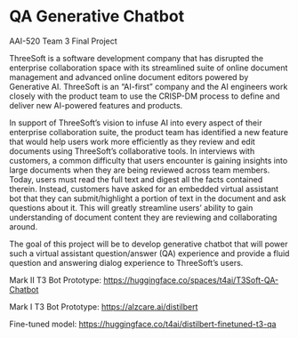 # QA Generative Chatbot
AAI-520 Team 3 Final Project

ThreeSoft is a software development company that has disrupted the enterprise collaboration space with its streamlined suite of online document management and advanced online document editors powered by Generative AI.  ThreeSoft is an “AI-first” company and the AI engineers work closely with the product team to use the CRISP-DM process to define and deliver new AI-powered features and products.

In support of ThreeSoft’s vision to infuse AI into every aspect of their enterprise collaboration suite, the product team has identified a new feature that would help users work more efficiently as they review and edit documents using ThreeSoft’s collaborative tools.  In interviews with customers, a common difficulty that users encounter is gaining insights into large documents when they are being reviewed across team members.  Today, users must read the full text and digest all the facts contained therein.  Instead, customers have asked for an embedded virtual assistant bot that they can submit/highlight a portion of text in the document and ask questions about it.  This will greatly streamline users’ ability to gain understanding of document content they are reviewing and collaborating around.  

The goal of this project will be to develop generative chatbot that will power such a virtual assistant question/answer (QA) experience and provide a fluid question and answering dialog experience to ThreeSoft’s users.


Mark II T3 Bot Prototype: https://huggingface.co/spaces/t4ai/T3Soft-QA-Chatbot

Mark I T3 Bot Prototype: https://alzcare.ai/distilbert

Fine-tuned model: https://huggingface.co/t4ai/distilbert-finetuned-t3-qa
